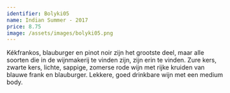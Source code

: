 ```yaml
---
identifier: Bolyki05
name: Indian Summer - 2017
price: 8.75
image: /assets/images/bolyki05.png
---
```

Kékfrankos, blauburger en pinot noir zijn het grootste deel, maar alle soorten die in de
wijnmakerij te vinden zijn, zijn erin te vinden. Zure kers, zwarte kers, lichte, sappige,
zomerse rode wijn met rijke kruiden van blauwe frank en blauburger. Lekkere, goed
drinkbare wijn met een medium body.
